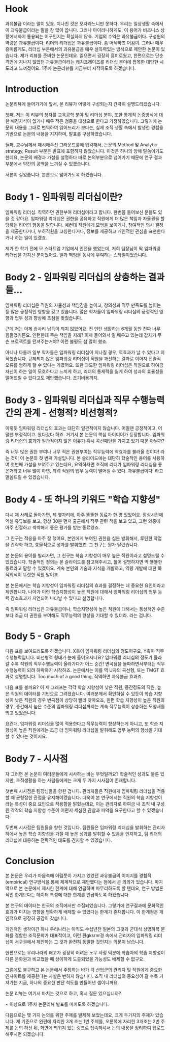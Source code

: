 # Hook

과유불급 이라는 말이 있죠. 지나친 것은 모자라느니만 못하다. 우리는 일상생활 속에서 이 과유불급이라는 말을 참 많이 씁니다. 그러나 아이러니하게도, 이 용어가 비즈니스 상황에서까지 통용되는 어구인지는 확실하지 않죠.
기업의 수익은 과유불급이다. 구성원의 역량은 과유불급이다. 리더의 리더십은 과유불급이다. 좀 어색하죠 어감이.
그러나 매우 흥미롭게도, 리더십 부분에서의 과유불급을 매우 설득력있는 방식으로 제안한 논문이 있습니다. 제가 리뷰를 준비한 논문인데요. 읽으면서 굉장히 흥미로웠고, 한편으로는 단순 격언에 지나지 않았던 과유불급이라는 캐치프레이즈를 리더십 분야에 접목한 대담한 시도라고 느껴졌어요.
1주차 논문리뷰를 지금부터 시작하도록 하겠습니다.

# Introduction
논문리뷰에 들어가기에 앞서, 본 리뷰가 어떻게 구성되는지 간략히 설명드리겠습니다.

첫째, 저는 이 리뷰의 청자를 교육공학 분야 및 리더십 분야, 또한 통계적 논증방식에 대한 배경지식이 없거나 매우 적은 청중을 대상으로 한다고 가정하였습니다. 그렇기에 논문의 내용을 그대로 번역하여 읽어드리기 보다는, 실제 조직 생활 속에서 발생한 경험을 기반으로 논문의 내용을 지지하며, 발표를 구성하였습니다.

둘째, 교수님께서 제시해주신 그라운드룰에 입각해서, 논문의 Method 및 Analytic strategy, Result 부분은 발표에 포함하지 않았습니다. 이것은 하나의 양해 말씀이기도 한데요, 논문의 배경과 가설을 설명하다 바로 논의부분으로 넘어가기 때문에 연구 결과 부분에서 약간의 공백을 느끼실 수 있겠습니다.

서론이 길었습니다. 본론으로 넘어가도록 하겠습니다.

# Body 1 - 임파워링 리더십이란?
임파워링 리더십. 직역하면 권한부여 리더십이라고 합니다. 한번쯤 들어보신 분들도 있을 것 같아요.
임파워링 리더십은 권한을 공유하고 직원에게 더 많은 책임과 자율권을 할당하는 리더의 행동을 말합니다. 예컨대 직원에게 모범을 보이거나, 참여적인 의사 결정을 제공한다거나, 부하직원을 코칭한다거나, 정보를 제공하고 개인적인 관심을 표현한다거나 하는 일이 있겠죠.

제가 한 학기 전에 모 스타트업 기업에서 인턴을 했었는데, 저희 팀장님이 딱 임파워링 리더십을 가지신 분이었어요. 일과 책임을 동시에 부여하는 스타일이었습니다.
# Body 2 - 임파워링 리더십의 상충하는 결과들...
임파워링 리더십은 직원의 자율성과 책임감을 높이고, 창의성과 직무 만족도를 높이는 등 많은 긍정적인 영향을 갖고 있습니다. 많은 학자들이 임파워링 리더십의 긍정적인 영향과 업무 성과 향상에 초점을 맞췄습니다.

근데 저는 이게 쉽사리 납득이 되지 않았어요. 전 인턴 생활하는 6개월 동안 진짜 너무 힘들었거든요. 인턴한테 무슨 책임을 지래? 이제 들어와서 일 배우고 있는데 갑자기 무슨 프로젝트를 던져주는거야? 이런 불평도 참 많이 했죠.

아니나 다를까 일부 학자들은 임파워링 리더십이 지나칠 경우, 역효과가 날 수 있다고 지적했습니다. 규제되지 않은 임파워링 리더십이 직원을 과신하는 결과로 이어져 전술적 오류를 범하게 할 수 있다는 거였어요. 또한 과도한 임파워링 리더십은 직원으로 하여금 자신이 하는 일이 모호하다고 느끼게 하고, 리더의 통제력을 잃게 하여 성과의 효율성을 떨어뜨릴 수 있다고도 제안했습니다. 초기비용까지.
# Body 3 - 임파워링 리더십과 직무 수행능력 간의 관계 - 선형적? 비선형적?
이렇듯 임파워링 리더십의 효과는 대단히 일관적이지 않습니다. 어떨땐 긍정적이고, 어떨땐 부정적이고. 왔다갔다 하죠. 거기서 본 논문의 핵심 아이디어가 등장합니다. 임파워링 리더쉽의 효과가 일관적이지 않은 이유가 혹시 곡선패턴을 가지고 있기 때문 아닐까?

즉 너무 많은 권한 부여나 너무 적은 권한부여는 직무능력에 역효과를 불러올 것이다! 라는 것이 이 논문의 첫 번째 가설입니다.
본 슬라이드에는 대단히 학술적인 용어를 사용하여 첫번째 가설을 보여주고 있는데요, 요약하자면 조직에 리더가 임파워링 리더십을 좋은거라고 너무 많이 하면, 되려 직원의 업무 능력이 떨어질 수 있다. 과유불급이다! 라고 말씀드릴 수 있겠습니다.
# Body 4 - 또 하나의 키워드 "학습 지향성" 
다시 제 사례로 돌아가면, 제 옆자리에, 아주 똘똘한 동료가 한 명 있었어요. 점심시간에 엑셀 유튜브를 보고, 항상 30분 먼저 출근해서 직무 관련 책을 보고 있고, 그런 와중에 아주 친절하고 싹싹해서 좋은 평가를 받는 동료였죠.

그 친구는 적응을 아주 잘 했어요, 본인에게 부여된 권한을 십분 발휘해서, 루틴한 작업을 간략화 하고, 효율적으로 성과를 발휘했죠. 그 친구는 뭔가 달랐습니다.

본 논문의 용어를 빌리자면, 그 친구는 학습 지향성이 매우 높은 직원이라고 설명드릴 수 있겠습니다. 학술적인 정의는 본 슬라이드를 참고해주시고, 풀어 설명하자면 딱 똘똘한 동료라고 말할 수 있겠어요. 계속 본인의 기술과 지식을 개발하고, 역량 개발에 대한 목적의식이 뚜렷한 직원 말이죠.

본 논문에서는 학습 지향성이 임파워링 리더십의 효과를 결정하는 데 중요한 요인이라고 제안합니다. 나아가 이런 학습지향성이 높은 직원에 대해서 임파워링 리더십의 업무 능력 감소효과가 지연되어 나타날 수 있다고 설명합니다.

즉 임파워링 리더십은 과유불급이나, 학습지향성이 높은 직원에 대해서는 통상적인 수준보다 조금 더 권한을 부여해도 직무능력의 향상을 기대할 수 있더라. 라는 겁니다.

# Body 5 - Graph 
 다음 표를 보여드리도록 하겠습니다. X축이 임파워링 리더십의 정도이구요, Y축이 직무 수행능력입니다. 비선형적 형태가 눈에 들어오시나요? 임파워링 리더십의 정도가 올라갈 수록 직원의 직무수행능력이 올라가다가 어느 순간! 변곡점을 돌파하면서부터는 직무수행능력이 되려 하락하기 시작하죠. 논문에서는 이를  역 U자의 곡선형, 또는 TMGT 효과로 설명합니다. Too much of a good thing, 직역하면 과유불급 효과죠.

다음 표를 볼까요? 이 세 그래프는 각각 학습 지향성이 낮은 직원, 중간정도의 직원, 높은 직원의 데이터를 기반으로 그려졌습니다. 
여러분께서 확인하실 수 있듯이 학습 지향성이 낮은 직원의 경우 변곡점이 상당히 빨리 찾아오죠, 한편 학습 지향성이 높은 직원의 경우, 중간에서 높은 수준의 임파워링 리더십까지는 계속 직무능력이 상승하는 모양새를 띄고 있었습니다.

요컨대, 임파워링 리더십을 많이 적용한다고 직무능력이 향상하는게 아니고, 또 학습 지향성이 높은 직원에게는 조금 더 임파워링 리더십을 발휘해도 업무 능력의 향상을 기대할 수 있다는 것이지요.
# Body 7 - 시사점
자 그러면 본 논문이 여러분들에게 시사하는 바는 무엇일까요? 학술적인 성과도 물론 있지만, 조직생활을 하는 사람들에게는 크게 두 가지 시사점이 존재합니다.

첫번째 시사점은 팀장님들을 향한 겁니다. 관리자들은 직원에게 임파워링 리더십을 적용할 때 균형잡힌 관점을 유지해야겠습니다. 더욱이 본 연구에서는 직원의 학습 지향성이라는 특성이 중요 요인으로 작용함을 밝혔는데요, 이는 관리자로 하여금 내 조직 내 구성원 각각의 학습 지향성 수준이 어떤지 세심한 관찰과 파악을 요구한다고 할 수 있겠습니다.

두번째 시사점은 팀원들을 향한 것입니다. 팀원들은 임파워링 리더십을 발휘하는 관리자 하에서 높은 학습 지향성을 가질 때 높은 성과를 발휘할 수 있음을 인지하고, 팀 리더의 리더십에 대응하는 전략적인 태도를 견지할 수 있겠습니다.

# Conclusion
본 논문은 우리가 마음속에 어렴풋이 가지고 있었던 과유불급의 이미지를 경험적(empirical) 연구방식을 통해 체계적으로 제안했다는 점에서 큰 의의가 있습니다. 마지막으로 본 논문에서 제시한 한계에 대해 언급하며 마무리하도록 할 텐데요, 연구 방법론 적인 한계보다는 데이터 특성에 대한 한계를 언급하도록 하겠습니다. 

본 연구의 데이터는 한국의 조직에서만 수집되었습니다. 그렇기에 연구결과에 문화적인 효과가 미치는 영향을 명확하게 배제할 수 없었다는 한계가 존재합니다. 이 한계점은 개인적으로 굉장히 공감이 갔습니다.

개인적인 생각이긴 하나 우리나라는 아직도 수십년전 일본의 그것과 군대식 상명하복 문화를 결합한 조직문화가 대표적이고, 이런 환gksrnr경 속에서 관리자의 임파워링 리더십이 서구권에서 제안하는 그 것과 완전히 동일한 것인지는 의문이 남습니다.

한편으로는 우리나라의 해고가 굉장히 어려운 노무 사정 덕분에 학습자의 학습 지향성이 다른 문화권과 비교했을 때 상이하게 도출되었을 가능성도 배제할 수 없구요.

그럼에도 불구하고 본 논문에서 주장하는 바가 각 산업군의 관리자 및 직원에게 중요한 인사이트를 제공한다는 사실은 변하지 않습니다. 조직 내 리더십의 중요성이 갈 수록 커져가는 지금, 하나의 중요한 판단 척도를 만들어낸 셈이니까요.

논문 리뷰는 여기서 마치는 것으로 하고, 혹시 질문 있으십니까?

~ 이상으로 1주차 논문리뷰 발표를 마치도록 하겠습니다.

다음으로는 몇 가지 논의를 위한 주제를 발제해 보았는데요, 크게 두가지의 주제가 있습니다. 제 기준으로 왼편에 자리한 3개 조는 1번 주제를, 오른쪽에 자리한 3개조는 2번 주제를 논의 하신 뒤, 화면에 띄워져 있는 링크로 접속하셔서 논의 내용을 정리하여 업로드해주시면 되겠습니다.

